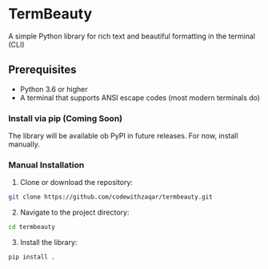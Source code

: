 # TermBeauty

A simple Python library for rich text and beautiful formatting in the terminal (CLI)

## Prerequisites
- Python 3.6 or higher
- A terminal that supports ANSI escape codes (most modern terminals do)

### Install via pip (Coming Soon)
The library will be available ob PyPI in future releases. For now, install manually.

### Manual Installation
1. Clone or download the repository:
```bash
git clone https://github.com/codewithzaqar/termbeauty.git
```
2. Navigate to the project directory:
```bash
cd termbeauty
```
3. Install the library:
```bash
pip install .
```